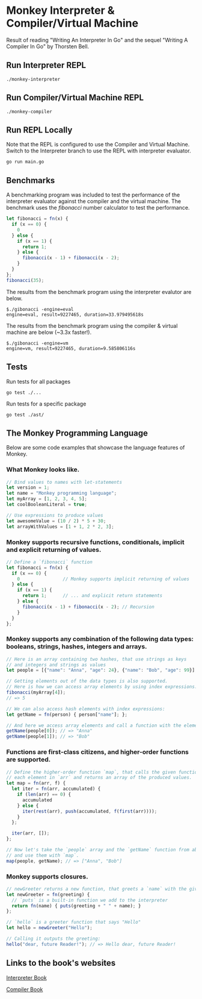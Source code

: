 # Monkey Interpreter & Compiler/Virtual Machine
Result of reading "Writing An Interpreter In Go" and the sequel "Writing A Compiler In Go" by Thorsten Bell.

## Run Interpreter REPL
```
./monkey-interpreter
```

## Run Compiler/Virtual Machine REPL
```
./monkey-compiler
```

## Run REPL Locally
Note that the REPL is configured to use the Compiler and Virtual Machine. Switch to the Interpreter branch to use the REPL with interpreter evaluator.
```
go run main.go
```

## Benchmarks
A benchmarking program was included to test the performance of the interpreter evaluator against the compiler and the virtual machine. The benchmark uses the *fibonacci* number calculator to test the performance.
```JavaScript
let fibonacci = fn(x) {
  if (x == 0) {
    0
  } else {
    if (x == 1) {
      return 1;
    } else {
      fibonacci(x - 1) + fibonacci(x - 2);
    }
  }
};
fibonacci(35);
```

The results from the benchmark program using the interpreter evalutor are below.
```
$./gibonacci -engine=eval
engine=eval, result=9227465, duration=33.979495618s
```

The results from the benchmark program using the compiler & virtual machine are below (~3.3x faster!).
```
$./gibonacci -engine=vm
engine=vm, result=9227465, duration=9.585806116s
```

## Tests
Run tests for all packages
```
go test ./...
```
Run tests for a specific package
```
go test ./ast/
```


## The Monkey Programming Language
Below are some code examples that showcase the language features of Monkey.

### What Monkey looks like.
``` JavaScript
// Bind values to names with let-statements
let version = 1;
let name = "Monkey programming language";
let myArray = [1, 2, 3, 4, 5];
let coolBooleanLiteral = true;

// Use expressions to produce values
let awesomeValue = (10 / 2) * 5 + 30;
let arrayWithValues = [1 + 1, 2 * 2, 3];
```

### Monkey supports recursive functions, conditionals, implicit and explicit returning of values.
```JavaScript
// Define a `fibonacci` function
let fibonacci = fn(x) {
  if (x == 0) {
    0                // Monkey supports implicit returning of values
  } else {
    if (x == 1) {
      return 1;      // ... and explicit return statements
    } else {
      fibonacci(x - 1) + fibonacci(x - 2); // Recursion
    }
  }
};
```

### Monkey supports any combination of the following data types: booleans, strings, hashes, integers and arrays.
```JavaScript
// Here is an array containing two hashes, that use strings as keys 
// and integers and strings as values
let people = [{"name": "Anna", "age": 24}, {"name": "Bob", "age": 99}];

// Getting elements out of the data types is also supported.
// Here is how we can access array elements by using index expressions:
fibonacci(myArray[4]);
// => 5

// We can also access hash elements with index expressions: 
let getName = fn(person) { person["name"]; };

// And here we access array elements and call a function with the element as argument: 
getName(people[0]); // => "Anna"
getName(people[1]); // => "Bob"
```

### Functions are first-class citizens, and higher-order functions are supported.
```JavaScript
// Define the higher-order function `map`, that calls the given function `f` on 
// each element in `arr` and returns an array of the produced values. 
let map = fn(arr, f) {
  let iter = fn(arr, accumulated) {
    if (len(arr) == 0) {
      accumulated
    } else {
      iter(rest(arr), push(accumulated, f(first(arr))));
    }
  };

  iter(arr, []);
};

// Now let's take the `people` array and the `getName` function from above 
// and use them with `map`.
map(people, getName); // => ["Anna", "Bob"]
```

### Monkey supports closures.
```JavaScript
// newGreeter returns a new function, that greets a `name` with the given 'greeting`.
let newGreeter = fn(greeting) {
  // `puts` is a built-in function we add to the interpreter
  return fn(name) { puts(greeting + " " + name); }
};

// `hello` is a greeter function that says "Hello"
let hello = newGreeter("Hello");

// Calling it outputs the greeting:
hello("dear, future Reader!"); // => Hello dear, future Reader!
```

## Links to the book's websites

[Interpreter Book](https://interpreterbook.com/) 

[Compiler Book](https://compilerbook.com/)
